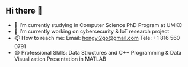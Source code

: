 ## Hi there 👋

<!--
**Hongyi2Go/Hongyi2Go** is a ✨ _special_ ✨ repository because its `README.md` (this file) appears on your GitHub profile.

Here are some ideas to get you started:




- 🔭 I’m currently studying in Computer Science PhD Program at UMKC 
- 🌱 I’m currently working on cybersecurity & IoT research project
- 👯 I’m looking to collaborate on ...
- 🤔 I’m looking for help with ...
- 💬 Ask me about ...
- 📫 How to reach me:  Email: hongyi2go@gmail.com   Tele: +1 816 560 0791
- 😄 Professional Skills: Data Structures and C++ Programming   Data Visualization Presentation in MATLAB
- ⚡ Fun fact: ...
-->
- 🔭 I’m currently studying in Computer Science PhD Program at UMKC 
- 🌱 I’m currently working on cybersecurity & IoT research project
- 📫 How to reach me:  Email: hongyi2go@gmail.com   Tele: +1 816 560 0791
- 😄 Professional Skills: Data Structures and C++ Programming & Data Visualization Presentation in MATLAB

